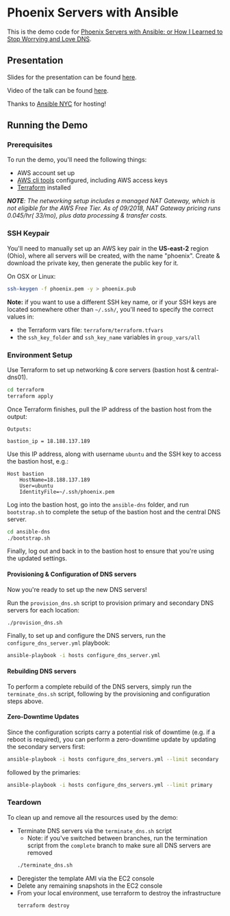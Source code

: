 Phoenix Servers with Ansible
============================

This is the demo code for [Phoenix Servers with Ansible: or How I Learned to Stop Worrying and Love
 DNS](https://docs.google.com/presentation/d/e/2PACX-1vTWYKZ1BDMMzfY4gz5uelKpJpmhU8eDWAhPQR5PgcIdCuzELA0-q1xLT4DBXNdIMZ9wI6_SlaG5L835/pub?start=false&loop=false&delayms=3000).

Presentation
----------------------

Slides for the presentation can be found 
[here](https://docs.google.com/presentation/d/e/2PACX-1vTWYKZ1BDMMzfY4gz5uelKpJpmhU8eDWAhPQR5PgcIdCuzELA0-q1xLT4DBXNdIMZ9wI6_SlaG5L835/pub?start=false&loop=false&delayms=3000).

Video of the talk can be found [here](https://www.youtube.com/watch?v=saMDpkdYXB8).

Thanks to [Ansible NYC](https://www.meetup.com/Ansible-NYC/) for hosting!

Running the Demo
----------------------

### Prerequisites

To run the demo, you'll need the following things:
- AWS account set up
- [AWS cli tools](https://docs.aws.amazon.com/cli/latest/userguide/installing.html) configured, including AWS access keys
- [Terraform](https://www.terraform.io/intro/getting-started/install.html) installed

_**NOTE**: The networking setup includes a managed NAT Gateway, which is not eligible for the AWS Free Tier. 
As of 09/2018, NAT Gateway pricing runs $0.045/hr (~$33/mo), plus data processing & transfer costs._

### SSH Keypair

You'll need to manually set up an AWS key pair in the **US-east-2** region (Ohio), where all servers will be created, 
with the name "phoenix". Create & download the private key, then generate the public key for it.   

On OSX or Linux:

```bash
ssh-keygen -f phoenix.pem -y > phoenix.pub
``` 

**Note:** if you want to use a different SSH key name, or if your SSH keys are located somewhere other than `~/.ssh/`, 
you'll need to specify the correct values in:
- the Terraform vars file: `terraform/terraform.tfvars` 
- the `ssh_key_folder` and `ssh_key_name` variables in `group_vars/all`

### Environment Setup

Use Terraform to set up networking & core servers (bastion host & central-dns01).
```bash
cd terraform
terraform apply
```

Once Terraform finishes, pull the IP address of the bastion host from the output:
```
Outputs:

bastion_ip = 18.188.137.189
```

Use this IP address, along with username `ubuntu` and the SSH key to access the bastion host, e.g.: 
```
Host bastion
    HostName=18.188.137.189
    User=ubuntu
    IdentityFile=~/.ssh/phoenix.pem
```

Log into the bastion host, go into the `ansible-dns` folder, and run `bootstrap.sh` to complete the setup of the 
bastion host and the central DNS server.
```bash
cd ansible-dns
./bootstrap.sh
``` 

Finally, log out and back in to the bastion host to ensure that you're using the updated settings.  

#### Provisioning & Configuration of DNS servers
 
Now you're ready to set up the new DNS servers!
 
Run the `provision_dns.sh` script to provision primary and secondary DNS servers for each location:
```bash
./provision_dns.sh
```

Finally, to set up and configure the DNS servers, run the `configure_dns_server.yml` playbook:

```bash
ansible-playbook -i hosts configure_dns_server.yml
```


#### Rebuilding DNS servers

To perform a complete rebuild of the DNS servers, simply run the `terminate_dns.sh` script, following by the 
provisioning and configuration steps above.

#### Zero-Downtime Updates

Since the configuration scripts carry a potential risk of downtime (e.g. if a reboot is required), you can 
perform a zero-downtime update by updating the secondary servers first: 

```bash
ansible-playbook -i hosts configure_dns_servers.yml --limit secondary
```

followed by the primaries:

```bash
ansible-playbook -i hosts configure_dns_servers.yml --limit primary
```

### Teardown

To clean up and remove all the resources used by the demo: 

- Terminate DNS servers via the `terminate_dns.sh` script
    - Note: if you've switched between branches, run the termination script from the `complete` branch to make 
    sure all DNS servers are removed
    ```bash
    ./terminate_dns.sh
    ```
- Deregister the template AMI via the EC2 console
- Delete any remaining snapshots in the EC2 console 
- From your local environment, use terraform to destroy the infrastructure
    ```bash
    terraform destroy
    ```
